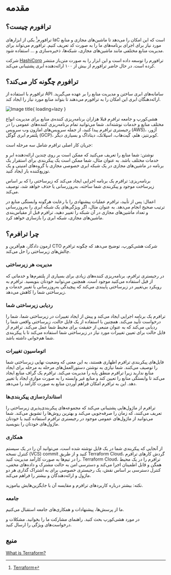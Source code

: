 # مقدمه

## ترافورم چیست؟
ترافورم[^1]
یکی از ابزارهای
IaC
است که این امکان را می‌دهد تا ماشین‌های مجازی و منابع مورد نیاز برای اجرای برنامه‌های ما را به صورت کد تعریف کنیم.
ترافورم می‌تواند برای مدیریت منابع مختلفی مانند ماشین‌های مجازی، شبکه‌ها، ذخیره‌سازی و ... استفاده شود.

شرکت
[HashiCorp](https://www.hashicorp.com/)
ترافورم را توسعه داده است و این ابزار را به صورت متن‌باز منتشر کرده است. در حال حاضر ترافورم از بیش از ۱۰۰ ارائه‌دهنده ابری پشتیبانی می‌کند.

## ترافورم چگونه کار می‌کند؟
ترافورم با استفاده از
API
سامانه‌های ابری ساختن و مدیریت منابع را بر عهده می‌گیرید. ارائه‌دهنگان ابری این امکان را به ترافورم می‌دهند تا بتواند منابع مورد نیاز را ایجاد کند.

![Image title](/assets/images/terraform-api.avif){ loading=lazy }

هشی‌کورپ و جامعه ترافرم قبلا هزاران برنامه‌ریزی کننده‌ی منابع برای مدیریت انواع مختلف منابع و خدمات نوشته‌اند. شما می‌توانید تمام برنامه‌ریزی کننده‌های عمومی را در رجیستری ترافرم پیدا کنید، از جمله سرویس‌های امازون وب سرویس (AWS)، آژور، پلتفرم ابری گوگل (GCP)، کوبرنتیز، هلم، گیت‌هاب، اسپلانک، دیتاداگ و بسیاری دیگر.

جریان کار اصلی ترافرم شامل سه مرحله است:

نوشتن: شما منابع را تعریف می‌کنید که ممکن است بر روی چندین ارائه‌دهنده ابر و خدمات مختلف باشد. به عنوان مثال، شما ممکن است یک پیکربندی برای استقرار یک برنامه در ماشین‌های مجازی در یک شبکه ابری خصوصی مجازی با گروه‌های امنیتی و یک توزیع‌کننده بار ایجاد کنید.

برنامه‌ریزی: ترافرم یک برنامه اجرایی ایجاد می‌کند که زیرساختی را که بر اساس زیرساخت موجود و پیکربندی شما ساخته، به‌روزرسانی یا حذف خواهد شد، توصیف می‌کند.

اعمال: پس از تأیید، ترافرم عملیات پیشنهادی را با رعایت هرگونه وابستگی منابع در ترتیب صحیح انجام می‌دهد. به عنوان مثال، اگر ویژگی‌های یک شبکه ابری را به‌روزرسانی و تعداد ماشین‌های مجازی در آن شبکه را تغییر دهید، ترافرم قبل از مقیاس‌بندی ماشین‌های مجازی، شبکه ابری را بازسازی خواهد کرد.

## چرا ترافرم؟
ارمون دادگار، هم‌آفرین و CTO شرکت هشی‌کورپ، توضیح می‌دهد که چگونه ترافرم چالش‌های زیرساختی را حل می‌کند.

### مدیریت هر زیرساختی
در رجیستری ترافرم، برنامه‌ریزی کننده‌های زیادی برای بسیاری از پلتفرم‌ها و خدماتی که از قبل استفاده می‌کنید موجود است. همچنین می‌توانید خودتان بنویسید. ترافرم به رویکرد بی‌تغییر در زیرساختی پایبندی می‌کند که پیچیدگی به‌روزرسانی یا تغییر خدمات و زیرساختی شما را کاهش می‌دهد.

### ردیابی زیرساختی شما
ترافرم یک برنامه اجرایی ایجاد می‌کند و پیش از ایجاد تغییرات در زیرساختی شما، شما را درخواست تأیید می‌کند. همچنین با استفاده از یک فایل حالت، زیرساختی واقعی شما را ردیابی می‌کند که به عنوان منبعی از حقیقت برای محیط شما عمل می‌کند. ترافرم از فایل حالت برای تعیین تغییرات مورد نیاز در زیرساختی شما استفاده می‌کند تا با پیکربندی شما هم‌خوانی داشته باشد.

### اتوماسیون تغییرات
فایل‌های پیکربندی ترافرم اظهاری هستند، به این معنی که وضعیت نهایی زیرساختی شما را توصیف می‌کنند. شما نیازی به نوشتن دستورالعمل‌های مرحله به مرحله برای ایجاد منابع ندارید زیرا ترافرم منطق پایه را مدیریت می‌کند. ترافرم یک گراف منابع ایجاد می‌کند تا وابستگی منابع را تعیین کند و منابع غیر وابسته را به صورت موازی ایجاد یا تغییر دهد. این به ترافرم امکان فراهم آوردن منابع به صورت کارآمد را می‌دهد.

### استانداردسازی پیکربندی‌ها
ترافرم از ماژول‌هایی پشتیبانی می‌کند که مجموعه‌های پیکربندی‌پذیری زیرساختی را تعریف می‌کنند، که زمان را صرفه‌جویی می‌کند و بهترین روش‌ها را تشویق می‌کند. شما می‌توانید از ماژول‌های عمومی موجود در رجیستری ترافرم استفاده کنید یا خودتان ماژول‌های خودتان را بنویسید.

### همکاری
از آنجایی که پیکربندی شما در یک فایل نوشته شده است، می‌توانید آن را در یک سیستم کنترل نسخه (VCS) commit کنید و از طریق Terraform Cloud، گردش کارهای ترافرم را در تیم‌ها به صورت کارآمد مدیریت کنید. Terraform Cloud، ترافرم را در یک محیط همگن و قابل اطمینان اجرا می‌کند و دسترسی امن به حالت مشترک و داده‌های مخفی، کنترل دسترسی بر اساس نقش، یک رجیستری خصوصی برای به اشتراک گذاری هر دو ماژول و ارائه‌دهندگان و بیشتر را فراهم می‌کند.

نکته: بیشتر درباره کاربردهای ترافرم و مقایسه آن با جایگزین‌هایش بیاموزید.

### جامعه
ما از پرسش‌ها، پیشنهادات و همکاری‌های جامعه استقبال می‌کنیم.

در مورد هشی‌کورپ بحث کنید.
راهنمای مشارکت ما را بخوانید.
مشکلات و درخواست‌های ویژگی را ارسال کنید.

[^1]: [Terraform](https://www.terraform.io/)

## منبع
[What is Terraform?](https://developer.hashicorp.com/terraform/into)